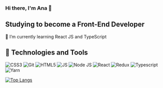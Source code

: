 ### Hi there, I'm Ana 👋

## Studying to become a Front-End Developer

🌱 I’m currently learning React JS and TypeScript 

## :wrench: Technologies and Tools

![CSS3](https://user-images.githubusercontent.com/65139655/112039297-a8ad2300-8b22-11eb-9ef0-ddef1119f42e.png)
![Git](https://user-images.githubusercontent.com/65139655/112039616-fe81cb00-8b22-11eb-87f6-bc65b57feaa8.png)
![HTML5](https://user-images.githubusercontent.com/65139655/112039765-2a9d4c00-8b23-11eb-81ac-30cf8dc63349.png)
![JS](https://user-images.githubusercontent.com/65139655/112040028-705a1480-8b23-11eb-8f3f-3f9f56664302.png)
![Node JS](https://user-images.githubusercontent.com/65139655/112040151-9bdcff00-8b23-11eb-9658-fcd7fe5d03d5.png)
![React](https://user-images.githubusercontent.com/65139655/112040271-c5962600-8b23-11eb-9428-49dcf2380ef6.png)
![Redux](https://user-images.githubusercontent.com/65139655/112040326-db0b5000-8b23-11eb-925b-3aae82f52dd0.png)
![Typescript](https://user-images.githubusercontent.com/65139655/112040404-f2e2d400-8b23-11eb-8cef-001bb81fdcfd.png)
![Yarn](https://user-images.githubusercontent.com/65139655/112040490-09892b00-8b24-11eb-8b65-7a9e4c05ebc1.png)









[![Top Langs](https://github-readme-stats.vercel.app/api/top-langs/?username=carolribeiro2112&layout=compact)](https://github.com/carolribeiro2112/github-readme-stats)

<!-- Icons -->


<!--
**carolribeiro2112/carolribeiro2112** is a ✨ _special_ ✨ repository because its `README.md` (this file) appears on your GitHub profile.

Here are some ideas to get you started:

- 🔭 I’m currently working on ...
- 🌱 I’m currently learning ...
- 👯 I’m looking to collaborate on ...
- 🤔 I’m looking for help with ...
- 💬 Ask me about ...
- 📫 How to reach me: ...
- 😄 Pronouns: ...
- ⚡ Fun fact: ...
-->
